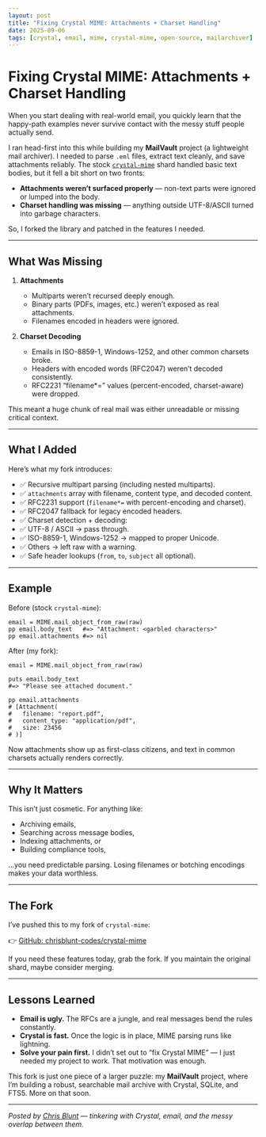 ```yaml
---
layout: post
title: "Fixing Crystal MIME: Attachments + Charset Handling"
date: 2025-09-06
tags: [crystal, email, mime, crystal-mime, open-source, mailarchiver]
---
```


# Fixing Crystal MIME: Attachments + Charset Handling

When you start dealing with real-world email, you quickly learn that the happy-path examples never survive contact with the messy stuff people actually send.

I ran head-first into this while building my **MailVault** project (a lightweight mail archiver). I needed to parse `.eml` files, extract text cleanly, and save attachments reliably. The stock [`crystal-mime`](https://github.com/aluminumio/crystal-mime) shard handled basic text bodies, but it fell a bit short on two fronts:

* **Attachments weren’t surfaced properly** — non-text parts were ignored or lumped into the body.
* **Charset handling was missing** — anything outside UTF-8/ASCII turned into garbage characters.

So, I forked the library and patched in the features I needed.

---

## What Was Missing

1. **Attachments**

   * Multiparts weren’t recursed deeply enough.
   * Binary parts (PDFs, images, etc.) weren’t exposed as real attachments.
   * Filenames encoded in headers were ignored.

2. **Charset Decoding**

   * Emails in ISO-8859-1, Windows-1252, and other common charsets broke.
   * Headers with encoded words (RFC2047) weren’t decoded consistently.
   * RFC2231 “filename\*=” values (percent-encoded, charset-aware) were dropped.

This meant a huge chunk of real mail was either unreadable or missing critical context.

---

## What I Added

Here’s what my fork introduces:

* ✅ Recursive multipart parsing (including nested multiparts).
* ✅ `attachments` array with filename, content type, and decoded content.
* ✅ RFC2231 support (`filename*=` with percent-encoding and charset).
* ✅ RFC2047 fallback for legacy encoded headers.
* ✅ Charset detection + decoding:
* ✅ UTF-8 / ASCII → pass through.
* ✅ ISO-8859-1, Windows-1252 → mapped to proper Unicode.
* ✅ Others → left raw with a warning.
* ✅ Safe header lookups (`from`, `to`, `subject` all optional).

---

## Example

Before (stock `crystal-mime`):

```crystal
email = MIME.mail_object_from_raw(raw)
pp email.body_text   #=> "Attachment: <garbled characters>"
pp email.attachments #=> nil
```

After (my fork):

```crystal
email = MIME.mail_object_from_raw(raw)

puts email.body_text
#=> "Please see attached document."

pp email.attachments
# [Attachment(
#   filename: "report.pdf",
#   content_type: "application/pdf",
#   size: 23456
# )]
```

Now attachments show up as first-class citizens, and text in common charsets actually renders correctly.

---

## Why It Matters

This isn’t just cosmetic. For anything like:

* Archiving emails,
* Searching across message bodies,
* Indexing attachments, or
* Building compliance tools,

…you need predictable parsing. Losing filenames or botching encodings makes your data worthless. 

---

## The Fork

I’ve pushed this to my fork of `crystal-mime`:

👉 [GitHub: chrisblunt-codes/crystal-mime](https://github.com/chrisblunt-codes/crystal-mime)

If you need these features today, grab the fork. If you maintain the original shard, maybe consider merging.

---

## Lessons Learned

* **Email is ugly.** The RFCs are a jungle, and real messages bend the rules constantly.
* **Crystal is fast.** Once the logic is in place, MIME parsing runs like lightning.
* **Solve your pain first.** I didn’t set out to “fix Crystal MIME” — I just needed my project to work. That motivation was enough.

This fork is just one piece of a larger puzzle: my **MailVault** project, where I’m building a robust, searchable mail archive with Crystal, SQLite, and FTS5. More on that soon.

---

*Posted by [Chris Blunt](https://www.chrisblunt.codes) — tinkering with Crystal, email, and the messy overlap between them.*


